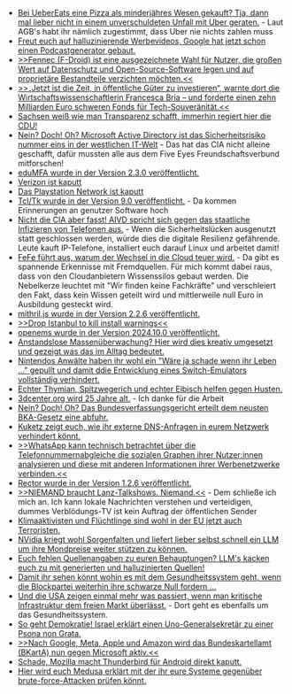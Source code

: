* [Bei UeberEats eine Pizza als minderjähres Wesen gekauft? Tja, dann mal lieber nicht in einem unverschuldeten Unfall mit Uber geraten.](https://blog.fefe.de/?ts=9804969e) - Laut AGB's habt ihr nämlich zugestimmt, dass Uber nie nichts zahlen muss
* [Freut euch auf halluzinierende Werbevideos, Google hat jetzt schon einen Podcastgenerator gebaut.](https://blog.fefe.de/?ts=98049367)
* [>>Fennec (F-Droid) ist eine ausgezeichnete Wahl für Nutzer, die großen Wert auf Datenschutz und Open-Source-Software legen und auf proprietäre Bestandteile verzichten möchten.<<](https://www.kuketz-blog.de/fennec-und-mull-sichere-und-datenschutzfreundliche-android-browser-teil-5/)
* [>>„Jetzt ist die Zeit, in öffentliche Güter zu investieren“, warnte dort die Wirtschaftswissenschaftlerin Francesca Bria – und forderte einen zehn Milliarden Euro schweren Fonds für Tech-Souveränität.<<](https://netzpolitik.org/2024/big-tech-muss-weg-weltweite-zivilgesellschaft-will-tech-riesen-zerschlagen/)
* [Sachsen weiß wie man Transparenz schafft, immerhin regiert hier die CDU!](https://blog.fefe.de/?ts=980423fc)
* [Nein? Doch! Oh? Microsoft Active Directory ist das Sicherheitsrisiko nummer eins in der westlichen IT-Welt](https://blog.fefe.de/?ts=980473ec) - Das hat das CIA nicht alleine geschafft, dafür mussten alle aus dem Five Eyes Freundschaftsverbund mitforschen!
* [eduMFA wurde in der Version 2.3.0 veröffentlicht.](https://github.com/eduMFA/eduMFA/releases/tag/v2.3.0)
* [Verizon ist kaputt](https://www.borncity.com/blog/2024/10/01/verizon-ausfall-in-den-usa/)
* [Das Playstation Network ist kaputt](https://www.bleepingcomputer.com/news/gaming/the-playstation-network-is-down-in-a-global-outage/)
* [Tcl/Tk wurde in der Version 9.0 veröffentlicht.](https://www.tcl-lang.org/software/tcltk/9.0.html) - Da kommen Erinnerungen an genutzer Software hoch
* [Nicht die CIA aber fasst! AIVD spricht sich gegen das staatliche Infizieren von Telefonen aus.](https://blog.fefe.de/?ts=9802ef02) - Wenn die Sicherheitslücken ausgenutzt statt geschlossen werden, würde dies die digitale Resilienz gefährende. Leute kauft IP-Telefone, installiert euch darauf Linux und arbeitet damit!
* [FeFe führt aus, warum der Wechsel in die Cloud teuer wird.](https://blog.fefe.de/?ts=9802e526) - Da gibt es spannende Erkennisse mit Fremdquellen. Für mich kommt dabei raus, dass von den Cloudanbietern Wissenssilos gebaut werden. Die Nebelkerze leuchtet mit "Wir finden keine Fachkräfte" und verschleiert den Fakt, dass kein Wissen geteilt wird und mittlerweile null Euro in Ausbildung gesteckt wird.
* [mithril.js wurde in der Version 2.2.6 veröffentlicht.](https://github.com/MithrilJS/mithril.js/releases/tag/v2.2.6)
* [>>Drop Istanbul to kill install warnings<<](https://github.com/MithrilJS/mithril.js/pull/2979)
* [openems wurde in der Version 2024.10.0 veröffentlicht.](https://github.com/OpenEMS/openems/releases/tag/2024.10.0)
* [Anstandslose Massenüberwachung? Hier wird dies kreativ umgesetzt und gezeigt was das im Alltag bedeutet.](https://walzr.com/bop-spotter)
* [Nintendos Anwälte haben ihr wohl ein "Wäre ja schade wenn ihr Leben ..." gepullt und damit ddie Entwicklung eines Switch-Emulators vollständig verhindert.](https://wiidatabase.de/entwicklung-von-ryujinx-eingestellt/)
* [Echter Thymian, Spitzwegerich und echter Eibisch helfen gegen Husten.](https://www.kostbarenatur.net/heilpflanzen-gegen-husten/)
* [3dcenter.org wird 25 Jahre alt.](http://www.3dcenter.org/news/neuer-artikel-25-jahre-3dcenter-25-jahre-it-geschichte) - Ich danke für die Arbeit
* [Nein? Doch! Oh? Das Bundesverfassungsgericht erteilt dem neusten BKA-Gesetz eine abfuhr.](https://netzpolitik.org/2024/bundesverfassungsgericht-bka-gesetz-erneut-in-teilen-verfassungswidrig/)
* [Kuketz zeigt euch, wie ihr externe DNS-Anfragen in eurem Netzwerk verhindert könnt.](https://www.kuketz-blog.de/pi-hole-und-fritzbox-dns-umgehung-bypassing-verhindern/)
* [>>WhatsApp kann technisch betrachtet über die Telefonnummernabgleiche die sozialen Graphen ihrer Nutzer:innen analysieren und diese mit anderen Informationen ihrer Werbenetzwerke verbinden.<<](https://netzpolitik.org/2024/digitale-muendigkeit-whatsapp-nein-danke/)
* [Rector wurde in der Version 1.2.6 veröffentlicht.](https://github.com/rectorphp/rector/releases/tag/1.2.6)
* [>>NIEMAND braucht Lanz-Talkshows. Niemand.<<](https://blog.fefe.de/?ts=98005fdb) - Dem schließe ich mich an. Ich kann lokale Nachrichten verstehen und verteidigen, dummes Verblödungs-TV ist kein Auftrag der öffentlichen Sender
* [Klimaaktivisten und Flüchtlinge sind wohl in der EU jetzt auch Terroristen.](https://blog.fefe.de/?ts=9800b346)
* [NVidia kriegt wohl Sorgenfalten und liefert lieber selbst schnell ein LLM um ihre Mondpreise weiter stützen zu können.](https://blog.fefe.de/?ts=9803132e)
* [Euch fehlen Quellenangaben zu euren Behauptungen? LLM's kacken euch zu mit generierten und halluzinierten Quellen!](https://blog.fefe.de/?ts=98034cbe)
* [Damit ihr sehen könnt wohin es mit dem Gesundheitssystem geht, wenn die Blockpartei weiterhin ihre schwarze Null fordern ...](https://blog.fefe.de/?ts=9803be37)
* [Und die USA zeigen einmal mehr was passiert, wenn man kritische Infrastruktur dem freien Markt überlässt.](https://blog.fefe.de/?ts=98039c5d) - Dort geht es ebenfalls um das Gesundheitssystem.
* [So geht Demokratie! Israel erklärt einen Uno-Generalsekretär zu einer Psona non Grata.](https://blog.fefe.de/?ts=98038876)
* [>>Nach Google, Meta, Apple und Amazon wird das Bundeskartellamt (BKartA) nun gegen Microsoft aktiv.<<](https://netzpolitik.org/2024/bundeskartellamt-legt-sich-bei-microsoft-auf-die-lauer/)
* [Schade, Mozilla macht Thunderbird für Android direkt kaputt.](https://www.kuketz-blog.de/thunderbird-fuer-android-telemetrie-daten-werden-bereits-beim-start-erfasst/)
* [Hier wird euch Medusa erklärt mit der ihr eure Systeme gegenüber brute-force-Attacken prüfen könnt.](https://www.freecodecamp.org/news/how-to-use-medusa-for-fast-multi-protocol-brute-force-attacks-security-tutorial/)
